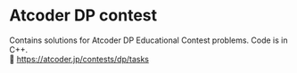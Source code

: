 # Atcoder DP contest
Contains solutions for Atcoder DP Educational Contest problems. Code is in C++. <br/>
🔗 https://atcoder.jp/contests/dp/tasks
